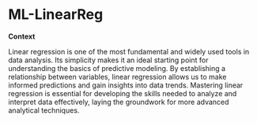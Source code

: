# ML-LinearReg


**Context**

Linear regression is one of the most fundamental and widely used tools in data analysis. Its simplicity makes it an ideal starting point for understanding the basics of predictive modeling. By establishing a relationship between variables, linear regression allows us to make informed predictions and gain insights into data trends. Mastering linear regression is essential for developing the skills needed to analyze and interpret data effectively, laying the groundwork for more advanced analytical techniques.
